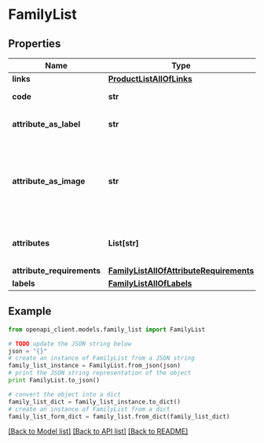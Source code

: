 # FamilyList


## Properties
Name | Type | Description | Notes
------------ | ------------- | ------------- | -------------
**links** | [**ProductListAllOfLinks**](ProductListAllOfLinks.md) |  | [optional] 
**code** | **str** | Family code | 
**attribute_as_label** | **str** | Attribute code used as label | 
**attribute_as_image** | **str** | Attribute code used as the main picture in the user interface (only since v2.0) | [optional] [default to 'null']
**attributes** | **List[str]** | Attributes codes that compose the family | [optional] 
**attribute_requirements** | [**FamilyListAllOfAttributeRequirements**](FamilyListAllOfAttributeRequirements.md) |  | [optional] 
**labels** | [**FamilyListAllOfLabels**](FamilyListAllOfLabels.md) |  | [optional] 

## Example

```python
from openapi_client.models.family_list import FamilyList

# TODO update the JSON string below
json = "{}"
# create an instance of FamilyList from a JSON string
family_list_instance = FamilyList.from_json(json)
# print the JSON string representation of the object
print FamilyList.to_json()

# convert the object into a dict
family_list_dict = family_list_instance.to_dict()
# create an instance of FamilyList from a dict
family_list_form_dict = family_list.from_dict(family_list_dict)
```
[[Back to Model list]](../README.md#documentation-for-models) [[Back to API list]](../README.md#documentation-for-api-endpoints) [[Back to README]](../README.md)



